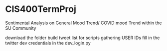 # CIS400TermProj
Sentimental Analysis on General Mood Trend/ COVID mood Trend within the SU Community 

download the folder build tweet list for scripts gathering USER IDs 
fill in the twitter dev credentials in the dev_login.py 

